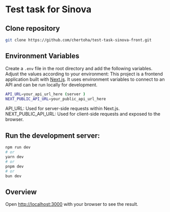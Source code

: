 # Test task for Sinova

## Clone repository

```bash
git clone https://github.com/chertoha/test-task-sinova-front.git
```

## Environment Variables

Create a `.env` file in the root directory and add the following variables. Adjust the values according to your environment:
This project is a frontend application built with [Next.js](https://nextjs.org/). It uses environment variables to connect to an API and can be run locally for development.

```bash
API_URL=your_api_url_here (server )
NEXT_PUBLIC_API_URL=your_public_api_url_here
```

API_URL: Used for server-side requests within Next.js.
NEXT_PUBLIC_API_URL: Used for client-side requests and exposed to the browser.

## Run the development server:

```bash
npm run dev
# or
yarn dev
# or
pnpm dev
# or
bun dev
```

## Overview

Open [http://localhost:3000](http://localhost:3000) with your browser to see the result.
